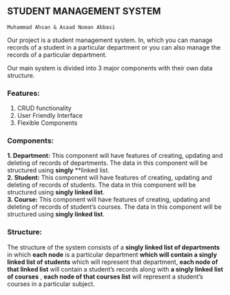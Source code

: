 
## STUDENT MANAGEMENT SYSTEM

```
Muhammad Ahsan & Asaad Noman Abbasi
```
Our project is a student management system. In, which you can manage records of a
student in a particular department or you can also manage the records of a particular
department.

Our main system is divided into 3 major components with their own data structure.

### Features:

1. CRUD functionality
2. User Friendly Interface
3. Flexible Components

### Components:

**1. Department:** This component will have features of creating, updating and deleting of
    records of departments. The data in this component will be structured using **singly**
    **linked list.
    <br>
**2. Student:** This component will have features of creating, updating and deleting of
    records of students. The data in this component will be structured using **singly linked list**.
    <br>
**3. Course:** This component will have features of creating, updating and deleting of
    records of student’s courses. The data in this component will be structured using
    **singly linked list**.

### Structure:

The structure of the system consists of a **singly linked list of departments** in which **each
node** is a particular department **which will contain a singly linked list of students** which will
represent that department, **each node of that linked list** will contain a student’s records
along with **a singly linked list of courses** , **each node of that courses list** will represent a
student’s courses in a particular subject.



